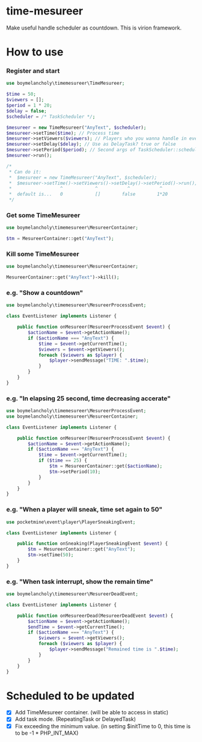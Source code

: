 # time-mesureer
Make useful handle scheduler as countdown.
This is virion framework.

# How to use
### Register and start
```php
use boymelancholy\timemesureer\TimeMesureer;

$time = 50;
$viewers = [];
$period = 1 * 20;
$delay = false;
$scheduler = /* TaskScheduler */;

$mesureer = new TimeMesureer("AnyText", $scheduler);
$mesureer->setTime($time); // Process time
$mesureer->setViewers($viewers); // Players who you wanna handle in event.
$mesureer->setDelay($delay); // Use as DelayTask? true or false
$mesureer->setPeriod($period); // Second args of TaskScheduler::scheduleRepeatingTask()
$mesureer->run();

/*
 * Can do it:
 *  $mesureer = new TimeMesureer("AnyText", $scheduler);
 *  $mesureer->setTime()->setViewers()->setDelay()->setPeriod()->run();
 *                  ^            ^           ^           ^
 *  default is...   0            []        false        1*20
 */
```

### Get some TimeMesureer
```php
use boymelancholy\timemesureer\MesureerContainer;

$tm = MesureerContainer::get("AnyText");
```

### Kill some TimeMesureer
```php
use boymelancholy\timemesureer\MesureerContainer;

MesureerContainer::get("AnyText")->kill();
```

### e.g. "Show a countdown"
```php
use boymelancholy\timemesureer\MesureerProcessEvent;

class EventListener implements Listener {

    public function onMesureer(MesureerProcessEvent $event) {
        $actionName = $event->getActionName();
        if ($actionName === "AnyText") {
            $time = $event->getCurrentTime();
            $viewers = $event->getViewers();
            foreach ($viewers as $player) {
                $player->sendMessage("TIME: ".$time);
            }
        }
    }
}
```

### e.g. "In elapsing 25 second, time decreasing accerate"
```php
use boymelancholy\timemesureer\MesureerProcessEvent;
use boymelancholy\timemesureer\MesureerContainer;

class EventListener implements Listener {

    public function onMesureer(MesureerProcessEvent $event) {
        $actionName = $event->getActionName();
        if ($actionName === "AnyText") {
            $time = $event->getCurrentTime();
            if ($time == 25) {
                $tm = MesureerContainer::get($actionName);
                $tm->setPeriod(10);
            }
        }
    }
}
```

### e.g. "When a player will sneak, time set again to 50"
```php
use pocketmine\event\player\PlayerSneakingEvent;

class EventListener implements Listener {

    public function onSneaking(PlayerSneakingEvent $event) {
        $tm = MesureerContainer::get("AnyText");
        $tm->setTime(50);
    }
}
```

### e.g. "When task interrupt, show the remain time"
```php
use boymelancholy\timemesureer\MesureerDeadEvent;

class EventListener implements Listener {

    public function onMesureerDead(MesureerDeadEvent $event) {
        $actionName = $event->getActionName();
        $endTime = $event->getCurrentTime();
        if ($actionName === "AnyText") {
            $viewers = $event->getViewers();
            foreach ($viewers as $player) {
                $player->sendMessage("Remained time is ".$time);
            }
        }
    }
}
```

# Scheduled to be updated
- [x] Add TimeMesureer container. (will be able to access in static)  
- [x] Add task mode. (RepeatingTask or DelayedTask)  
- [x] Fix exceeding the minimum value. (in setting $initTime to 0, this time is to be -1 * PHP_INT_MAX)  